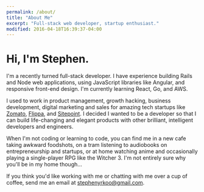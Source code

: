 ```yaml
---
permalink: /about/
title: "About Me"
excerpt: "Full-stack web developer, startup enthusiast."
modified: 2016-04-18T16:39:37-04:00
---
```

# Hi, I'm Stephen.

I'm a recently turned full-stack developer.
I have experience building Rails and Node web applications, using JavaScript libraries like Angular, and responsive front-end design. I'm currently learning React, Go, and AWS.

I used to work in product management, growth hacking, business development, digital marketing and sales for amazing tech startups like [Zomato][zomato], [Flippa][flippa], and [Sitepoint][sitepoint]. 
I decided I wanted to be a developer so that I can build life-changing and elegant products with other brilliant, intelligent developers and engineers.

When I'm not coding or learning to code, you can find me in a new cafe taking awkward foodshots, on a tram listening to audiobooks on entrepreneurship and startups, or at home watching anime and occasionally playing a single-player RPG like the Witcher 3.
I'm not entirely sure why you'll be in my home though...


If you think you'd like working with me or chatting with me over a cup of coffee, send me an email at [stephenyrkoo@gmail.com][gmail].

[zomato]: https://www.zomato.com
[flippa]: https://flippa.com
[sitepoint]: https://www.sitepoint.com/
[gmail]: mailto:stephenyrkoo@gmail.com